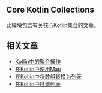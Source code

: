 ## Core Kotlin Collections

此模块包含有关核心Kotlin集合的文章。

## 相关文章

+ [Kotlin中的聚合操作](docs/Kotlin中的聚合操作.md)
+ [在Kotlin中使用Map](docs/在Kotlin中使用Map.md)
+ [在Kotlin中将数组转换为列表](docs/在Kotlin中将数组转换为列表.md)
+ [在Kotlin中过滤列表](docs/在Kotlin中过滤列表.md)